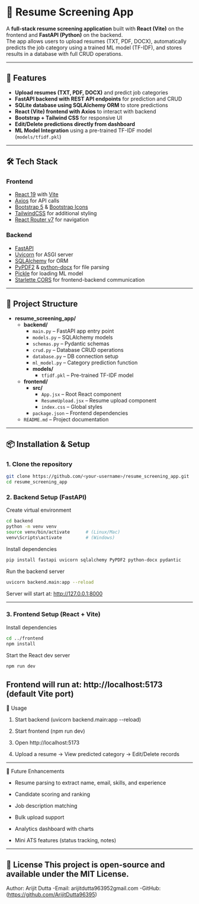 # 📄 Resume Screening App

A **full-stack resume screening application** built with **React (Vite)** on the frontend and **FastAPI (Python)** on the backend.  
The app allows users to upload resumes (TXT, PDF, DOCX), automatically predicts the job category using a trained ML model (TF-IDF), and stores results in a database with full CRUD operations.

---

## 🚀 Features

- **Upload resumes (TXT, PDF, DOCX)** and predict job categories  
- **FastAPI backend with REST API endpoints** for prediction and CRUD  
- **SQLite database using SQLAlchemy ORM** to store predictions  
- **React (Vite) frontend with Axios** to interact with backend  
- **Bootstrap + Tailwind CSS** for responsive UI  
- **Edit/Delete predictions directly from dashboard**  
- **ML Model Integration** using a pre-trained TF-IDF model (`models/tfidf.pkl`)  

---

## 🛠 Tech Stack

### Frontend
- [React 19](https://react.dev/) with [Vite](https://vitejs.dev/)
- [Axios](https://axios-http.com/) for API calls
- [Bootstrap 5](https://getbootstrap.com/) & [Bootstrap Icons](https://icons.getbootstrap.com/)
- [TailwindCSS](https://tailwindcss.com/) for additional styling
- [React Router v7](https://reactrouter.com/) for navigation

### Backend
- [FastAPI](https://fastapi.tiangolo.com/)
- [Uvicorn](https://www.uvicorn.org/) for ASGI server
- [SQLAlchemy](https://www.sqlalchemy.org/) for ORM
- [PyPDF2](https://pypi.org/project/PyPDF2/) & [python-docx](https://pypi.org/project/python-docx/) for file parsing
- [Pickle](https://docs.python.org/3/library/pickle.html) for loading ML model
- [Starlette CORS](https://www.starlette.io/middleware/#corsmiddleware) for frontend-backend communication

---

## 📂 Project Structure
- **resume_screening_app/**
  - **backend/**
    - `main.py` – FastAPI app entry point  
    - `models.py` – SQLAlchemy models  
    - `schemas.py` – Pydantic schemas  
    - `crud.py` – Database CRUD operations  
    - `database.py` – DB connection setup  
    - `ml_model.py` – Category prediction function  
    - **models/**
      - `tfidf.pkl` – Pre-trained TF-IDF model  
  - **frontend/**
    - **src/**
      - `App.jsx` – Root React component  
      - `ResumeUpload.jsx` – Resume upload component  
      - `index.css` – Global styles  
    - `package.json` – Frontend dependencies  
  - `README.md` – Project documentation  



---

## 📦 Installation & Setup

### 1. Clone the repository
```bash
git clone https://github.com/<your-username>/resume_screening_app.git
cd resume_screening_app
```

### 2. Backend Setup (FastAPI)
Create virtual environment
```bash
cd backend
python -m venv venv
source venv/bin/activate      # (Linux/Mac)
venv\Scripts\activate         # (Windows)
```

Install dependencies
```bash
pip install fastapi uvicorn sqlalchemy PyPDF2 python-docx pydantic
```

Run the backend server
```bash
uvicorn backend.main:app --reload
```
Server will start at:
http://127.0.0.1:8000

---

### 3. Frontend Setup (React + Vite)
Install dependencies
```bash
cd ../frontend
npm install
```

Start the React dev server
```bash
npm run dev
```
Frontend will run at:
http://localhost:5173 (default Vite port)
---

🎯 Usage
1. Start backend (uvicorn backend.main:app --reload)

2. Start frontend (npm run dev)

3. Open http://localhost:5173

4. Upload a resume → View predicted category → Edit/Delete records
---
🧩 Future Enhancements
- Resume parsing to extract name, email, skills, and experience

- Candidate scoring and ranking

- Job description matching

- Bulk upload support

- Analytics dashboard with charts

- Mini ATS features (status tracking, notes)
---
📜 License
This project is open-source and available under the MIT License.
---

Author: Arijit Dutta
-Email: arijitdutta963952gmail.com
-GitHub: (https://github.com/ArijitDutta96395)








